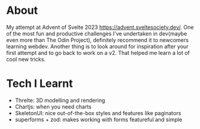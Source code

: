 # About
My attempt at Advent of Svelte 2023 https://advent.sveltesociety.dev/. One of the most fun and productive challenges I've undertaken in dev(maybe even more than The Odin Project), definitely recommend it to newcomers learning webdev. Another thing is to look around for inspiration after your first attempt and to go back to work on a v2. That helped me learn a lot of cool new tricks.

# Tech I Learnt
- Threlte: 3D modelling and rendering
- Chartjs: when you need charts
- SkeletonUI: nice out-of-the-box styles and features like paginators
- superforms + zod: makes working with forms featureful and simple
